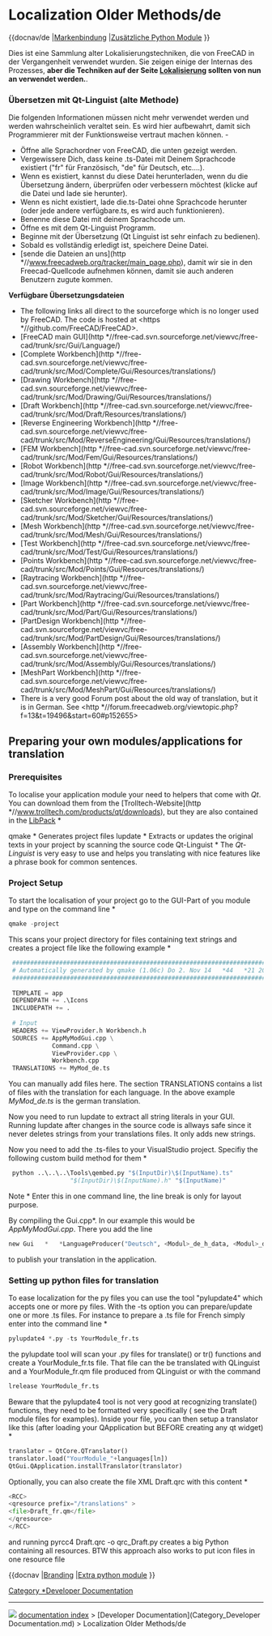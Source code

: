 # Localization Older Methods/de
{{docnav/de
|[Markenbindung](Branding/de.md)
|[Zusätzliche Python Module](Extra_python_modules/de.md)
}}

Dies ist eine Sammlung alter Lokalisierungstechniken, die von FreeCAD in der Vergangenheit verwendet wurden. Sie zeigen einige der Internas des Prozesses, **aber die Techniken auf der Seite [Lokalisierung](Localisation/de.md) sollten von nun an verwendet werden.**.

### Übersetzen mit Qt-Linguist (alte Methode) 

Die folgenden Informationen müssen nicht mehr verwendet werden und werden wahrscheinlich veraltet sein. Es wird hier aufbewahrt, damit sich Programmierer mit der Funktionsweise vertraut machen können. -

-   Öffne alle Sprachordner von FreeCAD, die unten gezeigt werden.
-   Vergewissere Dich, dass keine .ts-Datei mit Deinem Sprachcode existiert (\"fr\" für Französisch, \"de\" für Deutsch, etc\....).
-   Wenn es existiert, kannst du diese Datei herunterladen, wenn du die Übersetzung ändern, überprüfen oder verbessern möchtest (klicke auf die Datei und lade sie herunter).
-   Wenn es nicht existiert, lade die.ts-Datei ohne Sprachcode herunter (oder jede andere verfügbare.ts, es wird auch funktionieren).
-   Benenne diese Datei mit deinem Sprachcode um.
-   Öffne es mit dem Qt-Linguist Programm.
-   Beginne mit der Übersetzung (Qt Linguist ist sehr einfach zu bedienen).
-   Sobald es vollständig erledigt ist, speichere Deine Datei.
-   [sende die Dateien an uns](http   *//www.freecadweb.org/tracker/main_page.php), damit wir sie in den Freecad-Quellcode aufnehmen können, damit sie auch anderen Benutzern zugute kommen.

**Verfügbare Übersetzungsdateien**

-   The following links all direct to the sourceforge which is no longer used by FreeCAD. The code is hosted at <https   *//github.com/FreeCAD/FreeCAD>.
-   [FreeCAD main GUI](http   *//free-cad.svn.sourceforge.net/viewvc/free-cad/trunk/src/Gui/Language/)
-   [Complete Workbench](http   *//free-cad.svn.sourceforge.net/viewvc/free-cad/trunk/src/Mod/Complete/Gui/Resources/translations/)
-   [Drawing Workbench](http   *//free-cad.svn.sourceforge.net/viewvc/free-cad/trunk/src/Mod/Drawing/Gui/Resources/translations/)
-   [Draft Workbench](http   *//free-cad.svn.sourceforge.net/viewvc/free-cad/trunk/src/Mod/Draft/Resources/translations/)
-   [Reverse Engineering Workbench](http   *//free-cad.svn.sourceforge.net/viewvc/free-cad/trunk/src/Mod/ReverseEngineering/Gui/Resources/translations/)
-   [FEM Workbench](http   *//free-cad.svn.sourceforge.net/viewvc/free-cad/trunk/src/Mod/Fem/Gui/Resources/translations/)
-   [Robot Workbench](http   *//free-cad.svn.sourceforge.net/viewvc/free-cad/trunk/src/Mod/Robot/Gui/Resources/translations/)
-   [Image Workbench](http   *//free-cad.svn.sourceforge.net/viewvc/free-cad/trunk/src/Mod/Image/Gui/Resources/translations/)
-   [Sketcher Workbench](http   *//free-cad.svn.sourceforge.net/viewvc/free-cad/trunk/src/Mod/Sketcher/Gui/Resources/translations/)
-   [Mesh Workbench](http   *//free-cad.svn.sourceforge.net/viewvc/free-cad/trunk/src/Mod/Mesh/Gui/Resources/translations/)
-   [Test Workbench](http   *//free-cad.svn.sourceforge.net/viewvc/free-cad/trunk/src/Mod/Test/Gui/Resources/translations/)
-   [Points Workbench](http   *//free-cad.svn.sourceforge.net/viewvc/free-cad/trunk/src/Mod/Points/Gui/Resources/translations/)
-   [Raytracing Workbench](http   *//free-cad.svn.sourceforge.net/viewvc/free-cad/trunk/src/Mod/Raytracing/Gui/Resources/translations/)
-   [Part Workbench](http   *//free-cad.svn.sourceforge.net/viewvc/free-cad/trunk/src/Mod/Part/Gui/Resources/translations/)
-   [PartDesign Workbench](http   *//free-cad.svn.sourceforge.net/viewvc/free-cad/trunk/src/Mod/PartDesign/Gui/Resources/translations/)
-   [Assembly Workbench](http   *//free-cad.svn.sourceforge.net/viewvc/free-cad/trunk/src/Mod/Assembly/Gui/Resources/translations/)
-   [MeshPart Workbench](http   *//free-cad.svn.sourceforge.net/viewvc/free-cad/trunk/src/Mod/MeshPart/Gui/Resources/translations/)
-   There is a very good Forum post about the old way of translation, but it is in German. See <http   *//forum.freecadweb.org/viewtopic.php?f=13&t=19496&start=60#p152655>

## Preparing your own modules/applications for translation 

### Prerequisites

To localise your application module your need to helpers that come with *Qt*. You can download them from the [Trolltech-Website](http   *//www.trolltech.com/products/qt/downloads), but they are also contained in the [LibPack](Third_Party_Libraries.md)   *

qmake   * Generates project files
lupdate   * Extracts or updates the original texts in your project by scanning the source code
Qt-Linguist   * The *Qt-Linguist* is very easy to use and helps you translating with nice features like a phrase book for common sentences.

### Project Setup 

To start the localisation of your project go to the GUI-Part of you module and type on the command line   *


```python
qmake -project
```

This scans your project directory for files containing text strings and creates a project file like the following example   *


```python
 ######################################################################
 # Automatically generated by qmake (1.06c) Do 2. Nov 14   *44   *21 2006
 ######################################################################
 
 TEMPLATE = app
 DEPENDPATH += .\Icons
 INCLUDEPATH += .
 
 # Input
 HEADERS += ViewProvider.h Workbench.h
 SOURCES += AppMyModGui.cpp \
            Command.cpp \
            ViewProvider.cpp \
            Workbench.cpp
 TRANSLATIONS += MyMod_de.ts
```

You can manually add files here. The section TRANSLATIONS contains a list of files with the translation for each language. In the above example *MyMod_de.ts* is the german translation.

Now you need to run lupdate to extract all string literals in your GUI. Running lupdate after changes in the source code is allways safe since it never deletes strings from your translations files. It only adds new strings.

Now you need to add the .ts-files to your VisualStudio project. Specifiy the following custom build method for them   *


```python
 python ..\..\..\Tools\qembed.py "$(InputDir)\$(InputName).ts"
                 "$(InputDir)\$(InputName).h" "$(InputName)"
```

Note   * Enter this in one command line, the line break is only for layout purpose.

By compiling the Gui.cpp*. In our example this would be *AppMyModGui.cpp*. There you add the line


```python
new Gui   *   *LanguageProducer("Deutsch", <Modul>_de_h_data, <Modul>_de_h_len);
```

to publish your translation in the application.

### Setting up python files for translation 

To ease localization for the py files you can use the tool \"pylupdate4\" which accepts one or more py files. With the -ts option you can prepare/update one or more .ts files. For instance to prepare a .ts file for French simply enter into the command line   *


```python
pylupdate4 *.py -ts YourModule_fr.ts 
```

the pylupdate tool will scan your .py files for translate() or tr() functions and create a YourModule_fr.ts file. That file can the be translated with QLinguist and a YourModule_fr.qm file produced from QLinguist or with the command


```python
lrelease YourModule_fr.ts
```

Beware that the pylupdate4 tool is not very good at recognizing translate() functions, they need to be formatted very specifically ( see the Draft module files for examples). Inside your file, you can then setup a translator like this (after loading your QApplication but BEFORE creating any qt widget)   *


```python
translator = QtCore.QTranslator()
translator.load("YourModule_"+languages[ln])
QtGui.QApplication.installTranslator(translator)
```

Optionally, you can also create the file XML Draft.qrc with this content   *


```python
<RCC>
<qresource prefix="/translations" > 
<file>Draft_fr.qm</file> 
</qresource> 
</RCC> 
```

and running pyrcc4 Draft.qrc -o qrc_Draft.py creates a big Python containing all resources. BTW this approach also works to put icon files in one resource file


{{docnav
|[Branding](Branding.md)
|[Extra python module](Extra_python_modules.md)
}}


 

[Category   *Developer Documentation](Category_Developer_Documentation.md)



---
![](images/Right_arrow.png) [documentation index](../README.md) > [Developer Documentation](Category_Developer Documentation.md) > Localization Older Methods/de
